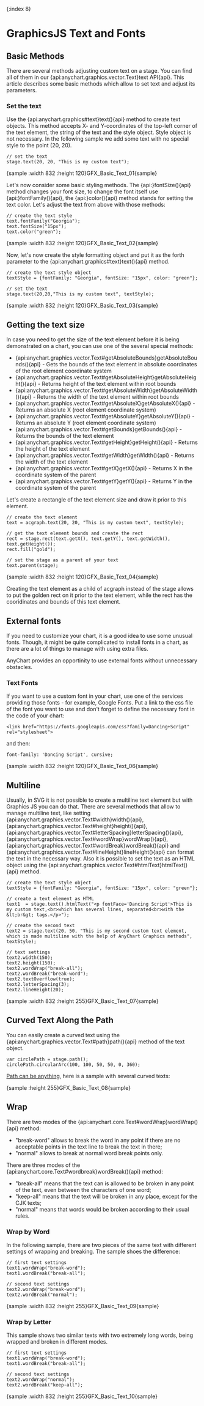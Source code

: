 {:index 8}
# GraphicsJS Text and Fonts

## Basic Methods
 
There are several methods adjusting custom text on a stage. You can find all of them in our {api:anychart.graphics.vector.Text}text API{api}. This article describes some basic methods which allow to set text and adjust its parameters.

### Set the text

Use the {api:anychart.graphics#text}text(){api} method to create text objects. This method accepts X- and Y-coordinates of the top-left corner of the text element, the string of the text and the style object. Style object is not necessary. In the following sample we add some text with no special style to the point (20, 20).

```
// set the text
stage.text(20, 20, "This is my custom text");
```

{sample :width 832 :height 120}GFX\_Basic\_Text\_01{sample}

Let's now consider some basic styling methods. The {api:}fontSize(){api} method changes your font size, to change the font itself use {api:}fontFamily(){api}, the {api:}color(){api} method stands for setting the text color. Let's adjust the text from above with those methods:

```
// create the text style 
text.fontFamily("Georgia");
text.fontSize("15px");
text.color("green");
```
{sample :width 832 :height 120}GFX\_Basic\_Text\_02{sample}

Now, let's now create the style formatting object and put it as the forth parameter to the {api:anychart.graphics#text}text(){api} method.

```
// create the text style object
textStyle = {fontFamily: "Georgia", fontSize: "15px", color: "green"};

// set the text
stage.text(20,20,"This is my custom text", textStyle);
```

{sample :width 832 :height 120}GFX\_Basic\_Text\_03{sample}


## Getting the text size

In case you need to get the size of the text element before it is being demonstrated on a chart, you can use one of the several special methods: 
 - {api:anychart.graphics.vector.Text#getAbsoluteBounds}getAbsoluteBounds(){api} - Gets the bounds of the text element in absolute coordinates of the root element coordinate system
 - {api:anychart.graphics.vector.Text#getAbsoluteHeight}getAbsoluteHeight(){api} - Returns height of the text element within root bounds
 - {api:anychart.graphics.vector.Text#getAbsoluteWidth}getAbsoluteWidth(){api} - Returns the width of the text element within root bounds
 - {api:anychart.graphics.vector.Text#getAbsoluteX}getAbsoluteX(){api} - Returns an absolute X (root element coordinate system)
 - {api:anychart.graphics.vector.Text#getAbsoluteY}getAbsoluteY(){api} - Returns an absolute Y (root element coordinate system)
 - {api:anychart.graphics.vector.Text#getBounds}getBounds(){api} -	Returns the bounds of the text element
 - {api:anychart.graphics.vector.Text#getHeight}getHeight(){api} - Returns the height of the text element
 - {api:anychart.graphics.vector.Text#getWidth}getWidth(){api} - Returns the width of the text element
 - {api:anychart.graphics.vector.Text#getX}getX(){api} - Returns X in the coordinate system of the parent
 - {api:anychart.graphics.vector.Text#getY}getY(){api} - Returns Y in the coordinate system of the parent

Let's create a rectangle of the text element size and draw it prior to this element.

```
// create the text element
text = acgraph.text(20, 20, "This is my custom text", textStyle);

// get the text element bounds and create the rect
rect = stage.rect(text.getX(), text.getY(), text.getWidth(), text.getHeight());
rect.fill("gold");

// set the stage as a parent of your text
text.parent(stage);
```

{sample :width 832 :height 120}GFX\_Basic\_Text\_04{sample}

Creating the text element as a child of acgraph instead of the stage allows to put the golden rect on it prior to the text element, while the rect has the cooridinates and bounds of this text element.

## External fonts

If you need to customize your chart, it is a good idea to use some unusual fonts. Though, it might be quite complicated to install fonts in a chart, as there are a lot of things to manage with using extra files. 

AnyChart provides an opportinity to use external fonts without unnecessary obstacles.

### Text Fonts

If you want to use a custom font in your chart, use one of the services providing those fonts - for example, Google Fonts. Put a link to the css file of the font you want to use and don't forget to define the necessary font in the code of your chart:

```
<link href="https://fonts.googleapis.com/css?family=Dancing+Script" rel="stylesheet"> 
```

and then:

```
font-family: 'Dancing Script', cursive;
```

{sample :width 832 :height 120}GFX\_Basic\_Text\_06{sample}

## Multiline

Usually, in SVG it is not possible to create a multiline text element but with Graphics JS you can do that. There are several methods that allow to manage multiline text, like setting {api:anychart.graphics.vector.Text#width}width(){api}, {api:anychart.graphics.vector.Text#height}height(){api}, {api:anychart.graphics.vector.Text#letterSpacing}letterSpacing(){api}, {api:anychart.graphics.vector.Text#wordWrap}wordWrap(){api}, {api:anychart.graphics.vector.Text#wordBreak}wordBreak(){api} and {api:anychart.graphics.vector.Text#lineHeight}lineHeight(){api} can format the text in the necessary way. Also it is possible to set the text as an HTML object using the {api:anychart.graphics.vector.Text#htmlText}htmlText(){api} method.

```
// create the text style object
textStyle = {fontFamily: "Georgia", fontSize: "15px", color: "green"};

// create a text element as HTML
text1  = stage.text().htmlText("<p fontFace='Dancing Script'>This is my custom text,<br>which has several lines, separated<br>with the &lt;br&gt; tags.</p>");

// create the second text 
text2 = stage.text(20, 50, "This is my second custom text element, which is made multiline with the help of AnyChart Graphics methods", textStyle);

// text settings
text2.width(150);
text2.height(150);
text2.wordWrap("break-all");
text2.wordBreak("break-word");
text2.textOverflow(true);
text2.letterSpacing(3);
text2.lineHeight(20);
```

{sample :width 832 :height 255}GFX\_Basic\_Text\_07{sample}

## Curved Text Along the Path

You can easily create a curved text using the {api:anychart.graphics.vector.Text#path}path(){api} method of the text object. 

```
var circlePath = stage.path();
circlePath.circularArc(100, 100, 50, 50, 0, 360);
```

[Path can be anything](Paths), here is a sample with several curved texts:

{sample :height 255}GFX\_Basic\_Text\_08{sample}

## Wrap

There are two modes of the {api:anychart.core.Text#wordWrap}wordWrap(){api} method: 
- "break-word" allows to break the word in any point if there are no acceptable points in the text line to break the text in there;
- "normal" allows to break at normal word break points only. 

There are three modes of the {api:anychart.core.Text#wordbreak}wordBreak(){api} method:
- "break-all" means that the text can is allowed to be broken in any point of the text, even between the characters of one word;
- "keep-all" means that the text will be broken in any place, except for the CJK texts;
- "normal" means that words would be broken according to their usual rules.

### Wrap by Word

In the following sample, there are two pieces of the same text with different settings of wrapping and breaking. The sample shoes the difference:

```
// first text settings
text1.wordWrap("break-word");
text1.wordBreak("break-all");

// second text settings
text2.wordWrap("break-word");
text2.wordBreak("normal");
```

{sample :width 832 :height 255}GFX\_Basic\_Text\_09{sample}

### Wrap by Letter

This sample shows two similar texts with two extremely long words, being wrapped and broken in different modes. 

```
// first text settings
text1.wordWrap("break-word");
text1.wordBreak("break-all");

// second text settings
text2.wordWrap("normal");
text2.wordBreak("keep-all");
```

{sample :width 832 :height 255}GFX\_Basic\_Text\_10{sample}